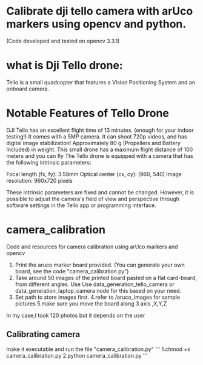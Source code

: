 # Calibrate dji tello camera with arUco markers using opencv and python. 
(Code developed and tested on opencv 3.3.1)
# what is Dji Tello drone:
Tello is a small quadcopter that features a Vision Positioning System and an onboard camera.

# Notable Features of Tello Drone
DJI Tello has an excellent flight time of 13 minutes. (enough for your indoor testing!)
It comes with a 5MP camera. It can shoot 720p videos, and has digital image stabilization!
Approximately 80 g (Propellers and Battery Included) in weight.
This small drone has a maximum flight distance of 100 meters and you can fly
The Tello drone is equipped with a camera that has the following intrinsic parameters:

Focal length (fx, fy): 3.58mm
Optical center (cx, cy): (960, 540)
Image resolution: 960x720 pixels

These intrinsic parameters are fixed and cannot be changed. However, it is possible to adjust the camera's field of view and perspective through software settings in the Tello app or programming interface.

# camera_calibration
Code and resources for camera calibration using arUco markers and opencv 

1. Print the aruco marker board provided. (You can generate your own board, see the code "camera_calibration.py")
2. Take around 50 images of the printed board pasted on a flat card-board, from different angles. Use Use data_generation_tello_camera or data_generation_laptop_camera  node for this based on your need.
3. Set path to store images first.
4.refer to /aruco_images for sample pictures
5.make sure you move the board along 3 axis ,X,Y,Z

In my case,I took 120 photos but it depends on the user


## Calibrating camera
make it executable and run the file "camera_calibration.py" 
'''
1.chmod +x camera_calibration.py
2.python camera_calibration.py
'''




